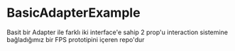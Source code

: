 # BasicAdapterExample
Basit bir Adapter ile farklı iki interface'e sahip 2 prop'u interaction sistemine bağladığımız bir FPS prototipini içeren repo'dur
